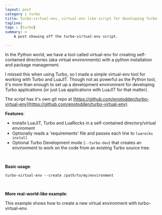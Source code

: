 ```yaml
---
layout: post
category : turbo
title: turbo-virtual-env, virtual-env like script for developing Turbo applications
tagline: 
tags : [turbo]
summary: >
    A post showing off the turbo-virtual-env script.

---
```


In the Python world, we have a tool called virtual-env for creating self-contained
directories (aka virtual environments) with a python installation and package management.

I missed this when using Turbo, so I made a simple virtual-env tool for working
with Turbo and LuaJIT. 
Though not as powerful as the Python tool, it's more than enough to set up a 
development environment for developing Turbo applications (or just Lua applications with LuaJIT for that matter).

The script has it's own git repo at [https://github.com/enotodden/turbo-virtual-env](https://github.com/enotodden/turbo-virtual-env).

**Features**:
- Installs LuaJIT, Turbo and LuaRocks in a self-contained directory/virtual enviroment
- Optionally reads a 'requirements' file and passes each line to `luarocks install`
- Optional Turbo Development mode (`--turbo-dev`) that creates an environment to 
  work on the code from an existing Turbo source tree.

<br>

**Basic usage**:

    turbo-virtual-env --create /path/to/my/environment

<br>

**More real-world-like example**:

This example shows how to create a new virtual environment with turbo-virtual-env.
<script src="https://gist.github.com/enotodden/5994524.js">
</script>

